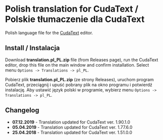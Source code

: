 ﻿# Polish translation for CudaText / Polskie tłumaczenie dla CudaText

Polish language file for the [CudaText](https://github.com/Alexey-T/CudaText) editor.

## Install / Instalacja

Download **translation.pl_PL.zip** file (from Releases page), run the CudaText editor, drop this file on the main window and confirm installation. Select menu `Options -> Translations -> pl_PL`.

Pobierz plik **translation.pl_PL.zip** (ze strony Releases), uruchom program CudaText, przeciągnij i upuść pobrany plik na okno programu i potwierdź instalację.
Aby ustawić język polski w programie, wybierz menu `Options -> Translations -> pl_PL`.

## Changelog

* **07.12.2019** - Translation updated for CudaText ver. 1.90.1.0
* **05.04.2019** - Translation updated for CudaText ver. 1.77.6.0
* **25.04.2018** - Translation updated for CudaText ver. 1.51.0.0